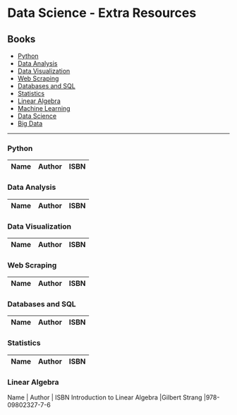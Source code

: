 # Data Science - Extra Resources

## Books

- [Python](#python)
- [Data Analysis](#data-analysis)
- [Data Visualization](#data-visualization)
- [Web Scraping](#web-scraping)
- [Databases and SQL](#databases-and-sql)
- [Statistics](#statistics)
- [Linear Algebra](#linear-algebra)
- [Machine Learning](#machine-learning)
- [Data Science](#data-science)
- [Big Data](#big-data)


---



### Python

Name | Author | ISBN 
:-- | :--: | :--:


### Data Analysis

Name | Author | ISBN 
:-- | :--: | :--:


### Data Visualization

Name | Author | ISBN 
:-- | :--: | :--:


### Web Scraping

Name | Author | ISBN 
:-- | :--: | :--:


### Databases and SQL

Name | Author | ISBN 
:-- | :--: | :--:

### Statistics


Name | Author | ISBN 
:-- | :--: | :--:


### Linear Algebra

Name | Author | ISBN 
Introduction to Linear Algebra |Gilbert Strang |978-09802327-7-6

